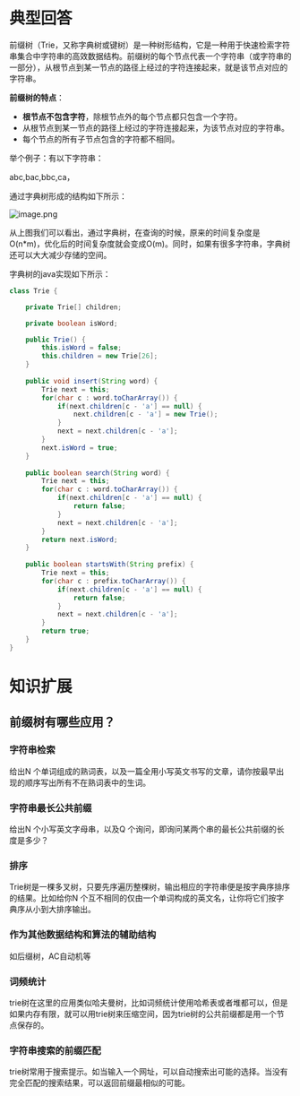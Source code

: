 # 典型回答
前缀树（Trie，又称字典树或键树）是一种树形结构，它是一种用于快速检索字符串集合中字符串的高效数据结构。前缀树的每个节点代表一个字符串（或字符串的一部分），从根节点到某一节点的路径上经过的字符连接起来，就是该节点对应的字符串。

**前缀树的特点**：

- **根节点不包含字符**，除根节点外的每个节点都只包含一个字符。
- 从根节点到某一节点的路径上经过的字符连接起来，为该节点对应的字符串。
- 每个节点的所有子节点包含的字符都不相同。

举个例子：有以下字符串：

abc,bac,bbc,ca，

通过字典树形成的结构如下所示：

![image.png](https://cdn.nlark.com/yuque/0/2023/png/719664/1676792969926-ec009095-e7a3-412b-9cfa-60c9734ad4ab.png#averageHue=%23fcf2ea&clientId=ue3548a28-4fea-4&from=paste&height=207&id=uc88c797e&originHeight=414&originWidth=463&originalType=binary&ratio=2&rotation=0&showTitle=false&size=59891&status=done&style=none&taskId=u65c85f2c-f2c1-4770-8dc0-59c75ab7a1a&title=&width=231.5)

从上图我们可以看出，通过字典树，在查询的时候，原来的时间复杂度是O(n*m)，优化后的时间复杂度就会变成O(m)。同时，如果有很多字符串，字典树还可以大大减少存储的空间。

字典树的java实现如下所示：
```java
class Trie {

    private Trie[] children;

    private boolean isWord;

    public Trie() {
        this.isWord = false;
        this.children = new Trie[26];
    }
    
    public void insert(String word) {
        Trie next = this;
        for(char c : word.toCharArray()) {
            if(next.children[c - 'a'] == null) {
                next.children[c - 'a'] = new Trie();
            }
            next = next.children[c - 'a'];
        }
        next.isWord = true;
    }
    
    public boolean search(String word) {
        Trie next = this;
        for(char c : word.toCharArray()) {
            if(next.children[c - 'a'] == null) {
                return false;
            }
            next = next.children[c - 'a'];
        }
        return next.isWord;
    }
    
    public boolean startsWith(String prefix) {
        Trie next = this;
        for(char c : prefix.toCharArray()) {
            if(next.children[c - 'a'] == null) {
                return false;
            }
            next = next.children[c - 'a'];
        }
        return true;
    }
}
```
# 知识扩展
## 前缀树有哪些应用？

### 字符串检索
给出N 个单词组成的熟词表，以及一篇全用小写英文书写的文章，请你按最早出现的顺序写出所有不在熟词表中的生词。

### 字符串最长公共前缀
给出N 个小写英文字母串，以及Q 个询问，即询问某两个串的最长公共前缀的长度是多少？

### 排序
Trie树是一棵多叉树，只要先序遍历整棵树，输出相应的字符串便是按字典序排序的结果。比如给你N 个互不相同的仅由一个单词构成的英文名，让你将它们按字典序从小到大排序输出。

### 作为其他数据结构和算法的辅助结构
如后缀树，AC自动机等

### 词频统计
trie树在这里的应用类似哈夫曼树，比如词频统计使用哈希表或者堆都可以，但是如果内存有限，就可以用trie树来压缩空间，因为trie树的公共前缀都是用一个节点保存的。

### 字符串搜索的前缀匹配
trie树常用于搜索提示。如当输入一个网址，可以自动搜索出可能的选择。当没有完全匹配的搜索结果，可以返回前缀最相似的可能。
